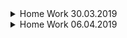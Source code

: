 
<details>
<summary>Home Work 30.03.2019</summary>

**Задание №1. Переменные**<br />
1.Создайте переменную x1 целочисленного типа int;
2. Проинициализируйте переменную x1 любым возможным значением для ее типа;
3. Выведите значение переменной x1 в консоль при помощи Console.WriteLine().

**Задание №2. Переменные**
1. Создайте переменную строчного типа str1;
2. Выведите на консоль сообщение: "Ваше имя?";
3. Считайте с консоли текст, который введет пользователь, и сохраните в переменную str1при помощи Console.ReadLine():
str1 = Console.ReadLine();
4. Создайте переменную строчного типа str2 и проинициализируйте ее значением:"Привет" + str1;
5. Выведите значение переменной str2 в консоль.

**Задание №3. Переменные**<br />
1.Создайте переменную v1 с неявной типизацией и проинициализируйте ее символьным значением: 'v';
2. Измените значение переменной v1 на любое другое;
3. Выведите значение переменной v1 в консоль.

**Задание №4. Операции**<br />
Дана сторона квадрата x. Найдите его периметр: P = 4 * x.
Примечание: Для считывания с консоли числа можно использовать методы класса Convert, либо метод Parse в классах, которые представляют системные типы:
Console.WriteLine("Введите длину стороны квадрата:");
stringstr = Console.ReadLine();
intx1 = Convert.ToInt32(str); // Первый вариант преобразования строки в число
intx2 = Int32.Parse(str); // Второй вариант преобразования строки в число
Подобным способом можно преобразовывать одни типы данных в другие.

**Задание №5. Операции**<br />
Даны два круга с общим центром и радиусами R1 и R2, уже известно, что R1>R2 (в программе это проверять не нужно).
Найдите площади этих кругов S1 и S2, а также площадь S3 кольца, внешний радиус которого равен R1, а внутренний радиус равен R2:
S1 = π * R1* R1;
S2 = π * R2* R2;
S3 = S1 − S2.
В качестве значения π используйте 3.14.

**Задание №6. Операции**<br />
Дано двузначное число. Выведите на консоль вначале его левую цифру (десятки), а затем – его правую цифру (единицы). Для нахождения десятков использовать операцию деления нацело, для нахождения единиц – операцию взятия остатка от деления.

**Задание №7. Преобразования базовых типов данных**<br />
1.Создайте две переменные типа int и проинициализируйте любыми значениями;
2. Создайте переменную типа long и сохраните в нее сумму двух ранее созданных переменных, выведите результат в консоль.

**Задание №8. Преобразования базовых типов данных**<br />
1. Создайте две переменные типа long и проинициализируйте любыми значениями;
2. Создайте переменную типа byte и сохраните в нее произведение двух ранее созданных переменных, выведите результат в консоль.

**Задание №9.**<br />
Даны две целые переменные a, b. Составить фрагмент программы, после исполнения которого значения переменных поменялись бы местами.
Решить двумя способами.
</details>

<details>
<summary>Home Work 06.04.2019</summary>
Почитать теорема де Моргана<br />
1. Напишите программу расчета факториала используя цикл.
 
2. Используя циклы и метод: Console.Write("*"), Console.Write(" "), Console.Write("\n") (для перехода на новую строку). Выведите на экран:
·          строку
·          прямоугольник
·          прямоугольный треугольник
·          равносторонний треугольник
·          ромб
Размер фигур задаем с консоли.
Сделать вариант как с заполненными фигурами так и только рамки.
 
3. Напишите метод, который будет определять: 1) является ли введенное число положительным или отрицательным. 2) Является ли оно простым (используйте технику перебора значений). (Простое число — это натуральное число, которое делится на 1 и само на себя. Чтобы определить простое число или нет, следует найти все его целые делители. Если делителей больше 2-х, значит оно не простое.) 3) Делится ли на 2, 5, 3, 6, 9 без остатка.

4. Имеется N клиентов, которым компания производитель должна доставить товар. Сколько существует возможных маршрутов доставки товара, с учетом того, что товар будет доставлять одна машина?  
Используя Visual Studio, создайте проект по шаблону Console Application.  
Напишите программу, которая будет рассчитывать, и выводить на экран количество возможных вариантов доставки товара. Для решения задачи, используйте факториал N!, рассчитываемый с помощью цикла do-while. 

5. Дано два числа A и B (A<B) выведите сумму всех чисел расположенных между данными числами на экран. 
Дано два числа A и B (A<B) выведите все нечетные значения, расположенные между данными числами. 

6. Дано натуральное число. Определить количество четных цифр в нем. 

7.  Найти среднее арифметическое всех целых чисел от а до b (значения а и b вводятся с клавиатуры (b>=a)

8. Начав тренировки, лыжник в первый день пробежал 10 км. Каждый следующий день он увеличивал пробег на 10% от пробега предыдущего дня. Определить в какой день суммарный пробег за все дни превысит 100 км.

9. Напишите программу, которая вводит два целых числа и находит их произведение, не используя операцию умножения. Учтите, что числа могут быть отрицательными.

10. Выведите все квадраты натуральных чисел, не превосходящие данного числа N.

11. Дано число k. Напишите программу, которая выводит все числа Фибоначчи, которые не превышают его.

12. Дано число k. Напишите программу, которая выводит k первых чисел Фибоначчи.

13. Вводится число. Преобразовать его в другое число, цифры которого будут следовать в обратном порядке по сравнению с введенным числом (переворот числа).

14. Определить из каких цифр состоит число (вводится число, нужно его распарсить и вывести по порядку все цифры, в него входящие).

15. Возвести число k в степень n.

16. Из натурального числа удалить заданную цифру. Число и цифру вводить с клавиатуры. Например, задано число 5683. Требуется удалить из него цифру 8. Получится число 563.

17. Дано целое число, состоящее из разных цифр. Определить, какая из цифр заданного числа больше, т. е. найти наибольшую цифру числа.

18. Проверка гипотезы Сиракуз. Возьмем любое натуральное число. Если оно четное - разделим его пополам, если нечетное - умножим на 3, прибавим 1 и разделим пополам. Повторим эти действия с вновь полученным числом. Гипотеза гласит, что независимо от выбора первого числа рано или поздно мы получим 1.

19. Отгадать целое число, которое "загадал" компьютер в определенном диапазоне.
Для генерации произвольного числа используем new Random().Next(). Вводя число в консоли, программа должна указывать больше загаданное число введенного или меньше. С каждой итерацией мы должны приближаться к разгадке загаданного числа и в конце-концов угадать.

20. Найти сумму n-го количества элементов ряда:
S = 1/2 - 2/4 + 3/8 - 4/16 + ... - ...
</details>
